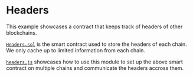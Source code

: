 # Headers
This example showcases a contract that keeps track of headers of other blockchains.

[`Headers.sol`](Headers.sol) is the smart contract used to store the headers of each chain. We only cache up to limited information from each chain.

[`headers.js`](headers.js) showcases how to use this module to set up the above smart contract on multiple chains and communicate the headers accross them.
